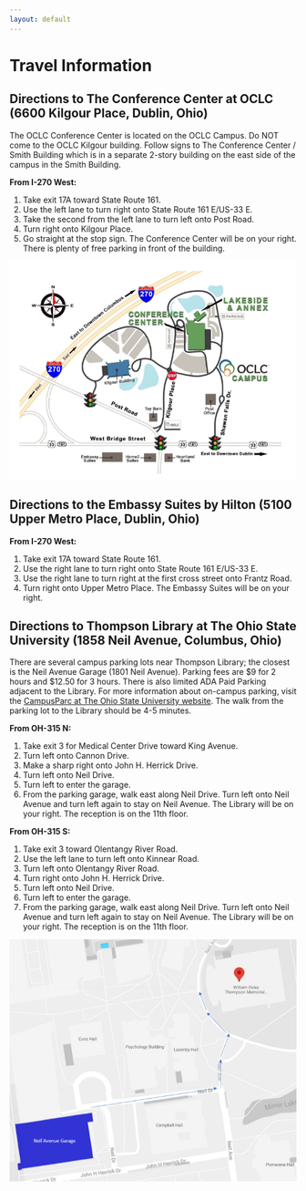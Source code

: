 ```yaml
---
layout: default
---
```


# Travel Information

<h2 class="h4">Directions to The Conference Center at OCLC (6600 Kilgour Place, Dublin, Ohio)</h2>

The OCLC Conference Center is located on the OCLC Campus. Do NOT come to the OCLC Kilgour building. Follow signs to The Conference Center / Smith Building which is in a separate 2-story building on the east side of the campus in the Smith Building.

**From I-270 West:**
1.	Take exit 17A toward State Route 161.
2.	Use the left lane to turn right onto State Route 161 E/US-33 E.
3.	Take the second from the left lane to turn left onto Post Road.
4.	Turn right onto Kilgour Place.
5.	Go straight at the stop sign. The Conference Center will be on your right. There is plenty of free parking in front of the building.

![OCLC Campus Map](/assets/images/oclc_campus.png)

<h2 class="h4">Directions to the Embassy Suites by Hilton (5100 Upper Metro Place, Dublin, Ohio)</h2>

**From I-270 West:**
1.	Take exit 17A toward State Route 161.
2.	Use the right lane to turn right onto State Route 161 E/US-33 E.
3.	Use the right lane to turn right at the first cross street onto Frantz Road.
4.	Turn right onto Upper Metro Place. The Embassy Suites will be on your right. 

<h2 class="h4">Directions to Thompson Library at The Ohio State University (1858 Neil Avenue, Columbus, Ohio)</h2>

There are several campus parking lots near Thompson Library; the closest is the Neil Avenue 
Garage (1801 Neil Avenue). Parking fees are $9 for 2 hours and $12.50 for 3 hours. There is also 
limited ADA Paid Parking adjacent to the Library. For more information about on-campus parking, 
visit the [CampusParc at The Ohio State University website](https://osu.campusparc.com/). The walk 
from the parking lot to the Library should be 4-5 minutes.

**From OH-315 N:**
1.	Take exit 3 for Medical Center Drive toward King Avenue.
2.	Turn left onto Cannon Drive.
3.	Make a sharp right onto John H. Herrick Drive.
4.	Turn left onto Neil Drive. 
5.	Turn left to enter the garage. 
6.	From the parking garage, walk east along Neil Drive. Turn left onto Neil Avenue and turn left 
    again to stay on Neil Avenue. The Library will be on your right. The reception is on the 11th floor.


**From OH-315 S:**
1.	Take exit 3 toward Olentangy River Road.
2.	Use the left lane to turn left onto Kinnear Road.
3.	Turn left onto Olentangy River Road.
4.	Turn right onto John H. Herrick Drive.
5.	Turn left onto Neil Drive. 
6.	Turn left to enter the garage. 
7.	From the parking garage, walk east along Neil Drive. Turn left onto Neil Avenue and turn left 
    again to stay on Neil Avenue. The Library will be on your right. The reception is on the 11th floor.

![The Ohio State University Campus Map](/assets/images/osu_campus.png)